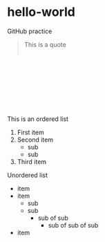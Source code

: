 # hello-world
GitHub practice  
  
> This is a quote  
&nbsp;  

&nbsp;  

&nbsp;

&nbsp;

&nbsp;

This is an ordered list
1. First item
2. Second item
    - sub
    - sub
3. Third item  
  
Unordered list
- item
- item
  - sub 
  - sub
    - sub of sub
      - sub of sub of sub
- item
